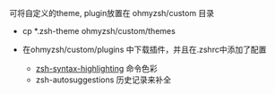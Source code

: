 可将自定义的theme, plugin放置在 ohmyzsh/custom 目录

- cp *.zsh-theme ohmyzsh/custom/themes

- 在ohmyzsh/custom/plugins 中下载插件，并且在.zshrc中添加了配置
    - [zsh-syntax-highlighting](https://github.com/zsh-users/zsh-syntax-highlighting) 命令色彩
    - zsh-autosuggestions 历史记录来补全
